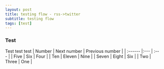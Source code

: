 ```yaml
---
layout: post
title: testing flow - rss->twitter
subtitle: testing flow 
tags: [test]
---
```

### Test
Test test test
| Number | Next number | Previous number |
| :------ |:--- | :--- |
| Five | Six | Four |
| Ten | Eleven | Nine |
| Seven | Eight | Six |
| Two | Three | One |
